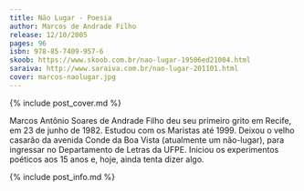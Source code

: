 ```yaml
---
title: Não Lugar - Poesia
author: Marcos de Andrade Filho
release: 12/10/2005
pages: 96
isbn: 978-85-7409-957-6
skoob: https://www.skoob.com.br/nao-lugar-19506ed21004.html
saraiva: http://www.saraiva.com.br/nao-lugar-201101.html
cover: marcos-naolugar.jpg
---
```

{% include post_cover.md %}

Marcos Antônio Soares de Andrade Filho deu seu primeiro grito em Recife, em 23 de junho de 1982. Estudou com os Maristas até 1999. Deixou o velho casarão da avenida Conde da Boa Vista (atualmente um não-lugar), para ingressar no Departamento de Letras da UFPE. Iniciou os experimentos poéticos aos 15 anos e, hoje, ainda tenta dizer algo.

{% include post_info.md %}